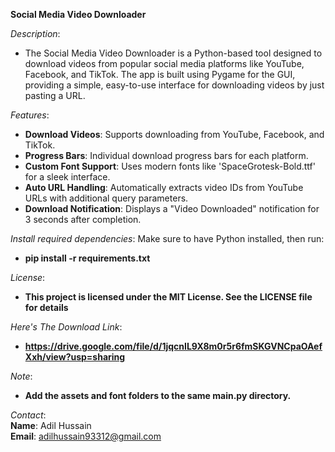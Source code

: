  **Social Media Video Downloader** <br />
 
_Description_: <br />
  * The Social Media Video Downloader is a Python-based tool designed to download videos from popular social media platforms like YouTube, Facebook, and TikTok. The app is built using Pygame for the GUI, providing a simple, easy-to-use interface for downloading videos by just pasting a URL.

_Features_: <br />
  * **Download Videos**: Supports downloading from YouTube, Facebook, and TikTok.
  * **Progress Bars**: Individual download progress bars for each platform.
  * **Custom Font Support**: Uses modern fonts like 'SpaceGrotesk-Bold.ttf' for a sleek interface.
  * **Auto URL Handling**: Automatically extracts video IDs from YouTube URLs with additional query parameters.
  * **Download Notification**: Displays a "Video Downloaded" notification for 3 seconds after completion.

_Install required dependencies_: Make sure to have Python installed, then run:<br />
  * **pip install -r requirements.txt**

_License_:<br />
  * **This project is licensed under the MIT License. See the LICENSE file for details**

_Here's The Download Link_:
  * **https://drive.google.com/file/d/1jqcnIL9X8m0r5r6fmSKGVNCpaOAefXxh/view?usp=sharing** 

_Note_:
  * **Add the assets and font folders to the same main.py directory.**



_Contact_: <br />
**Name**: Adil Hussain <br />
**Email**: adilhussain93312@gmail.com
